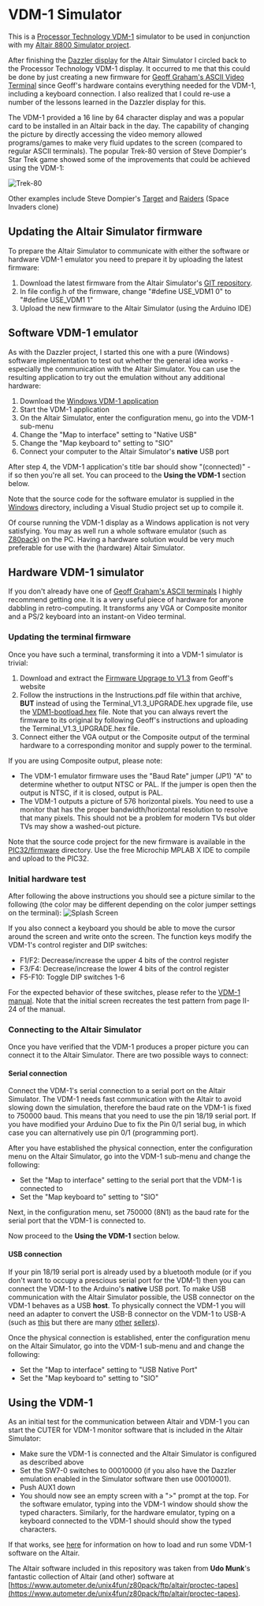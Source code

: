 # VDM-1 Simulator

This is a [Processor Technology VDM-1](http://www.s100computers.com/Hardware%20Folder/Processor%20Technology/VDM-1/VDM-1.htm) 
simulator to be used in conjunction with my [Altair 8800 Simulator project](https://www.hackster.io/david-hansel/arduino-altair-8800-simulator-3594a6).

After finishing the [Dazzler display](https://www.hackster.io/david-hansel/dazzler-display-for-altair-simulator-3febc6)
for the Altair Simulator I circled back to the Processor Technology VDM-1 display. It occurred to me that this could
be done by just creating a new firmware for [Geoff Graham's ASCII Video Terminal](http://geoffg.net/terminal.html)
since Geoff's hardware contains everything needed for the VDM-1, including a keyboard connection. I also realized
that I could re-use a number of the lessons learned in the Dazzler display for this.

The VDM-1 provided a 16 line by 64 character display and was a popular card to be installed in an Altair
back in the day. The capability of changing the picture by directly accessing the video memory allowed
programs/games to make very fluid updates to the screen (compared to regular ASCII terminals). The popular 
Trek-80 version of Steve Dompier's Star Trek game showed some of the improvements that could be achieved using the VDM-1:

![Trek-80](/doc/images/trek80.gif)

Other examples include Steve Dompier's [Target](/doc/images/target.gif) and [Raiders](/doc/images/raiders.gif) (Space Invaders clone)

## Updating the Altair Simulator firmware

To prepare the Altair Simulator to communicate with either the software or hardware VDM-1 emulator
you need to prepare it by uploading the latest firmware:
1. Download the latest firmware from the Altair Simulator's [GIT repository](https://github.com/dhansel/Altair8800).
2. In file config.h of the firmware, change "#define USE_VDM1 0" to "#define USE_VDM1 1"
3. Upload the new firmware to the Altair Simulator (using the Arduino IDE)

## Software VDM-1 emulator

As with the Dazzler project, I started this one with a pure (Windows) software implementation to test out
whether the general idea works - especially the communication with the Altair Simulator. You can use the resulting
application to try out the emulation without any additional hardware:
1. Download the [Windows VDM-1 application](/Windows/VDM1.exe)
2. Start the VDM-1 application
3. On the Altair Simulator, enter the configuration menu, go into the VDM-1 sub-menu 
4. Change the "Map to interface" setting to "Native USB"
5. Change the "Map keyboard to" setting to "SIO"
4. Connect your computer to the Altair Simulator's **native** USB port

After step 4, the VDM-1 application's title bar should show "(connected)" - if so then you're all set.
You can proceed to the **Using the VDM-1** section below.

Note that the source code for the software emulator is supplied in the [Windows](/Windows) directory, 
including a Visual Studio project set up to compile it.

Of course running the VDM-1 display as a Windows application is not very satisfying.
You may as well run a whole software emulator (such as [Z80pack](https://www.autometer.de/unix4fun/z80pack/))
on the PC. Having a hardware solution would be very much preferable for use with the (hardware) Altair Simulator.

## Hardware VDM-1 simulator

If you don't already have one of [Geoff Graham's ASCII terminals](http://geoffg.net/terminal.html) I highly
recommend getting one. It is a very useful piece of hardware for anyone dabbling in retro-computing. It
transforms any VGA or Composite monitor and a PS/2 keyboard into an instant-on Video terminal.

### Updating the terminal firmware

Once you have such a terminal, transforming it into a VDM-1 simulator is trivial:
1. Download and extract the [Firmware Upgrage to V1.3](http://geoffg.net/Downloads/Terminal/Terminal_V1.3_UPGRADE.zip) from Geoff's website
2. Follow the instructions in the Instructions.pdf file within that archive, **BUT** instead of using the Terminal_V1.3_UPGRADE.hex upgrade file, use the [VDM1-bootload.hex](/PIC32/firmware/VDM1-bootload.hex) file. Note that you can always revert the firmware to its original by following Geoff's instructions and uploading the Terminal_V1.3_UPGRADE.hex file.
3. Connect either the VGA output or the Composite output of the terminal hardware to a corresponding monitor and supply power to the terminal. 

If you are using Composite output, please note:
* The VDM-1 emulator firmware uses the "Baud Rate" jumper (JP1) "A" to determine whether to output NTSC or PAL. If the jumper is open then the output is NTSC, if it is closed, output is PAL.
* The VDM-1 outputs a picture of 576 horizontal pixels. You need to use a monitor that has the proper bandwidth/horizontal resolution to resolve that many pixels. This should not be a problem for modern TVs but older TVs may show a washed-out picture.

Note that the source code project for the new firmware is available in the [PIC32/firmware](/PIC32/firmware) directory.
Use the free Microchip MPLAB X IDE to compile and upload to the PIC32.

### Initial hardware test

After following the above instructions you should see a picture similar to the following 
(the color may be different depending on the color jumper settings on the terminal):
![Splash Screen](/doc/images/splash.png)

If you also connect a keyboard you should be able to move the cursor around the screen and
write onto the screen. The function keys modify the VDM-1's control register and DIP switches:

* F1/F2: Decrease/increase the upper 4 bits of the control register
* F3/F4: Decrease/increase the lower 4 bits of the control register
* F5-F10: Toggle DIP switches 1-6

For the expected behavior of these switches, please refer to the [VDM-1 manual](/doc/vdm1.pdf).
Note that the initial screen recreates the test pattern from page II-24 of the manual.

### Connecting to the Altair Simulator

Once you have verified that the VDM-1 produces a proper picture you can connect it to the
Altair Simulator. There are two possible ways to connect:

#### Serial connection

Connect the VDM-1's serial connection to a serial port on the Altair Simulator. The VDM-1 needs 
fast communication with the Altair to avoid slowing down the simulation, therefore the baud rate 
on the VDM-1 is fixed to 750000 baud. This means that you need to use the pin 18/19 serial port.
If you have modified your Arduino Due to fix the Pin 0/1 serial bug, in which case you can
alternatively use pin 0/1 (programming port).

After you have established the physical connection, enter the configuration menu on the Altair
Simulator, go into the VDM-1 sub-menu and change the following:
* Set the "Map to interface" setting to the serial port that the VDM-1 is connected to
* Set the "Map keyboard to" setting to "SIO"

Next, in the configuration menu, set 750000 (8N1) as the baud rate for the serial port that the VDM-1 is 
connected to.

Now proceed to the **Using the VDM-1** section below.

#### USB connection

If your pin 18/19 serial port is already used by a bluetooth module (or if you don't want
to occupy a prescious serial port for the VDM-1) then you can connect the VDM-1 to the
Arduino's **native** USB port. To make USB communication with the Altair Simulator
possible, the USB connector on the VDM-1 behaves as a USB **host**. To physically connect 
the VDM-1 you will need an adapter to convert the USB-B connector on the VDM-1 to USB-A
(such as [this](https://www.computercablestore.com/usb-adapter-usb-a-female-to-usb-b-male) 
but there are many [other](https://www.ebay.com/itm/New-USB-2-0-Type-A-Female-to-USB-B-Male-Adapter-Converter/291644209870?hash=item43e7597ace) [sellers](https://www.ebay.com/itm/2PCS-New-USB-2-0-Type-A-Female-to-USB-B-Male-Adapter-Converter-US-SHIPPING-M455/401544944647?hash=item5d7df19c07)).

Once the physical connection is established, enter the configuration menu on the Altair
Simulator, go into the VDM-1 sub-menu and and change the following:
* Set the "Map to interface" setting to "USB Native Port"
* Set the "Map keyboard to" setting to "SIO"

## Using the VDM-1

As an initial test for the communication between Altair and VDM-1 you can start the
CUTER for VDM-1 monitor software that is included in the Altair Simulator:

* Make sure the VDM-1 is connected and the Altair Simulator is configured as described above
* Set the SW7-0 switches to 00010000 (if you also have the Dazzler emulation enabled in the Simulator software then use 00010001).
* Push AUX1 down
* You should now see an empty screen with a ">" prompt at the top. For the software emulator, typing into the VDM-1 window should show the typed characters. Similarly, for the hardware emulator, typing on a keyboard connected to the VDM-1 should should show the typed characters.

If that works, see [here](/programs) for information on how to load and run some VDM-1 software on the Altair.

The Altair software included in this repository was taken from **Udo Munk**'s fantastic collection of Altair
(and other) software at [https://www.autometer.de/unix4fun/z80pack/ftp/altair/proctec-tapes](https://www.autometer.de/unix4fun/z80pack/ftp/altair/proctec-tapes).
